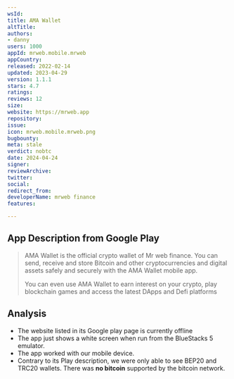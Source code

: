 ```yaml
---
wsId: 
title: AMA Wallet
altTitle: 
authors:
- danny
users: 1000
appId: mrweb.mobile.mrweb
appCountry: 
released: 2022-02-14
updated: 2023-04-29
version: 1.1.1
stars: 4.7
ratings: 
reviews: 12
size: 
website: https://mrweb.app
repository: 
issue: 
icon: mrweb.mobile.mrweb.png
bugbounty: 
meta: stale
verdict: nobtc
date: 2024-04-24
signer: 
reviewArchive: 
twitter: 
social: 
redirect_from: 
developerName: mrweb finance
features: 

---
```


## App Description from Google Play

> AMA Wallet is the official crypto wallet of Mr web finance. You can send, receive and store Bitcoin and other cryptocurrencies and digital assets safely and securely with the AMA Wallet mobile app.
>
> You can even use AMA Wallet to earn interest on your crypto, play blockchain games and access the latest DApps and Defi platforms

## Analysis 

- The website listed in its Google play page is currently offline
- The app just shows a white screen when run from the BlueStacks 5 emulator. 
- The app worked with our mobile device. 
- Contrary to its Play description, we were only able to see BEP20 and TRC20 wallets. There was **no bitcoin** supported by the bitcoin network.